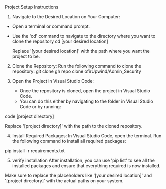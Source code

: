 Project Setup Instructions

1. Navigate to the Desired Location on Your Computer:
* Open a terminal or command prompt.
* Use the 'cd' command to navigate to the directory where you want to clone the repository
cd [your desired location]

  Replace '[your desired location]' with the path where you want the project to be.

2. Clone the Repository: Run the following command to clone the repository: git clone gh repo clone ofirUpwind/Admin_Security

3. Open the Project in Visual Studio Code:
   * Once the repository is cloned, open the project in Visual Studio Code.
   * You can do this either by navigating to the folder in Visual Studio Code or by running:

code [project directory]

Replace '[project directory]' with the path to the cloned repository.

4. Install Required Packages:
In Visual Studio Code, open the terminal.
Run the following command to install all required packages:

pip install -r requirements.txt

5. verify installation 
  After installation, you can use 'pip list' to see all the installed packages and ensure that everything required is now installed.

Make sure to replace the placeholders like '[your desired location]' and '[project directory]' with the actual paths on your system.
